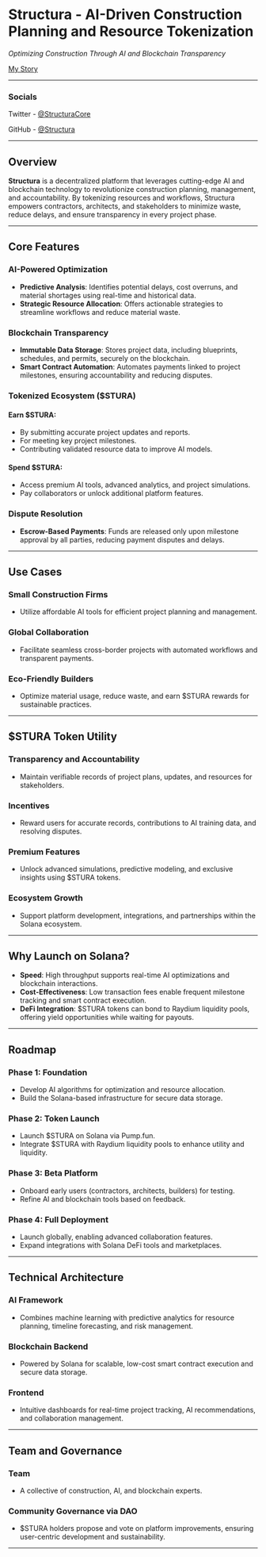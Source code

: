 # Structura - AI-Driven Construction Planning and Resource Tokenization  
*Optimizing Construction Through AI and Blockchain Transparency*

[My Story](https://www.nocsdegree.com/from-construction-to-coding-brian-cooney-tells-us-how-he-changed-career/amp/)

---

### Socials

Twitter - [@StructuraCore](https://x.com/StructutaCore)

GitHub - [@Structura](https://github.com/StructuraDEV/Structura)

---

## Overview  
**Structura** is a decentralized platform that leverages cutting-edge AI and blockchain technology to revolutionize construction planning, management, and accountability. By tokenizing resources and workflows, Structura empowers contractors, architects, and stakeholders to minimize waste, reduce delays, and ensure transparency in every project phase.

---

## Core Features  
### AI-Powered Optimization  
- **Predictive Analysis**: Identifies potential delays, cost overruns, and material shortages using real-time and historical data.
- **Strategic Resource Allocation**: Offers actionable strategies to streamline workflows and reduce material waste.

### Blockchain Transparency  
- **Immutable Data Storage**: Stores project data, including blueprints, schedules, and permits, securely on the blockchain.
- **Smart Contract Automation**: Automates payments linked to project milestones, ensuring accountability and reducing disputes.

### Tokenized Ecosystem ($STURA)  
#### Earn $STURA:  
- By submitting accurate project updates and reports.
- For meeting key project milestones.
- Contributing validated resource data to improve AI models.

#### Spend $STURA:  
- Access premium AI tools, advanced analytics, and project simulations.
- Pay collaborators or unlock additional platform features.

### Dispute Resolution  
- **Escrow-Based Payments**: Funds are released only upon milestone approval by all parties, reducing payment disputes and delays.

---

## Use Cases  
### Small Construction Firms  
- Utilize affordable AI tools for efficient project planning and management.

### Global Collaboration  
- Facilitate seamless cross-border projects with automated workflows and transparent payments.

### Eco-Friendly Builders  
- Optimize material usage, reduce waste, and earn $STURA rewards for sustainable practices.

---

## $STURA Token Utility  
### Transparency and Accountability  
- Maintain verifiable records of project plans, updates, and resources for stakeholders.

### Incentives  
- Reward users for accurate records, contributions to AI training data, and resolving disputes.

### Premium Features  
- Unlock advanced simulations, predictive modeling, and exclusive insights using $STURA tokens.

### Ecosystem Growth  
- Support platform development, integrations, and partnerships within the Solana ecosystem.

---

## Why Launch on Solana?  
- **Speed**: High throughput supports real-time AI optimizations and blockchain interactions.
- **Cost-Effectiveness**: Low transaction fees enable frequent milestone tracking and smart contract execution.
- **DeFi Integration**: $STURA tokens can bond to Raydium liquidity pools, offering yield opportunities while waiting for payouts.

---

## Roadmap  
### Phase 1: Foundation  
- Develop AI algorithms for optimization and resource allocation.
- Build the Solana-based infrastructure for secure data storage.

### Phase 2: Token Launch  
- Launch $STURA on Solana via Pump.fun.
- Integrate $STURA with Raydium liquidity pools to enhance utility and liquidity.

### Phase 3: Beta Platform  
- Onboard early users (contractors, architects, builders) for testing.
- Refine AI and blockchain tools based on feedback.

### Phase 4: Full Deployment  
- Launch globally, enabling advanced collaboration features.
- Expand integrations with Solana DeFi tools and marketplaces.

---

## Technical Architecture  
### AI Framework  
- Combines machine learning with predictive analytics for resource planning, timeline forecasting, and risk management.

### Blockchain Backend  
- Powered by Solana for scalable, low-cost smart contract execution and secure data storage.

### Frontend  
- Intuitive dashboards for real-time project tracking, AI recommendations, and collaboration management.

---

## Team and Governance  
### Team  
- A collective of construction, AI, and blockchain experts.

### Community Governance via DAO  
- $STURA holders propose and vote on platform improvements, ensuring user-centric development and sustainability.

---
```

